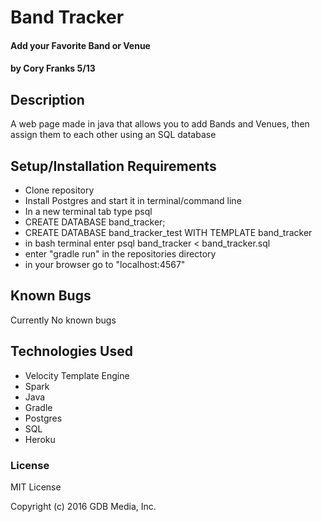 # Band Tracker

#### Add your Favorite Band or Venue

#### by Cory Franks 5/13
## Description
A web page made in java that allows you to add Bands and Venues, then assign them to each other using an SQL database

## Setup/Installation Requirements

* Clone repository
* Install Postgres and start it in terminal/command line
* In a new terminal tab type psql
* CREATE DATABASE band_tracker;
* CREATE DATABASE  band_tracker_test WITH TEMPLATE band_tracker
* in bash terminal enter psql band_tracker < band_tracker.sql
* enter "gradle run" in the repositories directory
* in your browser go to "localhost:4567"

## Known Bugs
Currently No known bugs

## Technologies Used
* Velocity Template Engine
* Spark
* Java
* Gradle
* Postgres
* SQL
* Heroku

### License

MIT License

Copyright (c) 2016 GDB Media, Inc.
